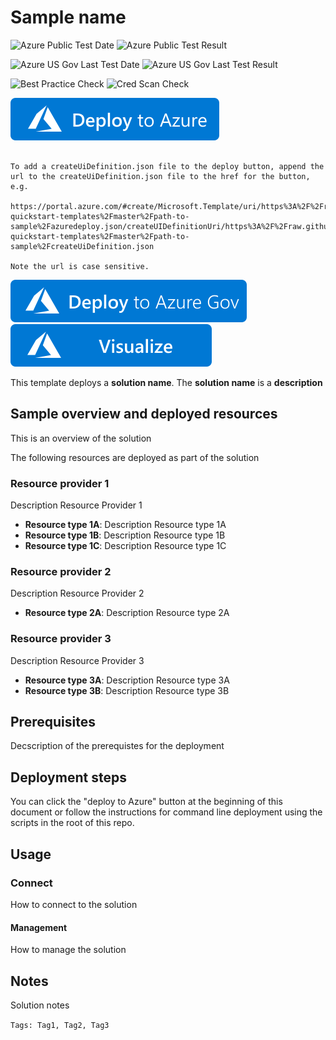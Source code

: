 # Sample name

![Azure Public Test Date](https://azurequickstartsservice.blob.core.windows.net/badges/path-to-sample/PublicLastTestDate.svg)
![Azure Public Test Result](https://azurequickstartsservice.blob.core.windows.net/badges/path-to-sample/PublicDeployment.svg)

![Azure US Gov Last Test Date](https://azurequickstartsservice.blob.core.windows.net/badges/path-to-sample/FairfaxLastTestDate.svg)
![Azure US Gov Last Test Result](https://azurequickstartsservice.blob.core.windows.net/badges/path-to-sample/FairfaxDeployment.svg)

![Best Practice Check](https://azurequickstartsservice.blob.core.windows.net/badges/path-to-sample/BestPracticeResult.svg)
![Cred Scan Check](https://azurequickstartsservice.blob.core.windows.net/badges/path-to-sample/CredScanResult.svg)

[![Deploy To Azure](https://raw.githubusercontent.com/Azure/azure-quickstart-templates/master/1-CONTRIBUTION-GUIDE/images/deploytoazure.svg?sanitize=true)](https://portal.azure.com/#create/Microsoft.Template/uri/https%3A%2F%2Fraw.githubusercontent.com%2FAzure%2Fazure-quickstart-templates%2Fmaster%2Fpath-to-sample%2Fazuredeploy.json)

```

To add a createUiDefinition.json file to the deploy button, append the url to the createUiDefinition.json file to the href for the button, e.g.

https://portal.azure.com/#create/Microsoft.Template/uri/https%3A%2F%2Fraw.githubusercontent.com%2FAzure%2Fazure-quickstart-templates%2Fmaster%2Fpath-to-sample%2Fazuredeploy.json/createUIDefinitionUri/https%3A%2F%2Fraw.githubusercontent.com%2FAzure%2Fazure-quickstart-templates%2Fmaster%2Fpath-to-sample%2FcreateUiDefinition.json

Note the url is case sensitive.

```

[![Deploy To Azure US Gov](https://raw.githubusercontent.com/Azure/azure-quickstart-templates/master/1-CONTRIBUTION-GUIDE/images/deploytoazuregov.svg?sanitize=true)](https://portal.azure.us/#create/Microsoft.Template/uri/https%3A%2F%2Fraw.githubusercontent.com%2FAzure%2Fazure-quickstart-templates%2Fmaster%2Fpath-to-sample%2Fazuredeploy.json)
[![Visualize](https://raw.githubusercontent.com/Azure/azure-quickstart-templates/master/1-CONTRIBUTION-GUIDE/images/visualizebutton.svg?sanitize=true)](http://armviz.io/#/?load=https%3A%2F%2Fraw.githubusercontent.com%2FAzure%2Fazure-quickstart-templates%2Fmaster%2Fpath-to-sample%2Fazuredeploy.json)

This template deploys a **solution name**. The **solution name** is a **description**

## Sample overview and deployed resources

This is an overview of the solution

The following resources are deployed as part of the solution

### Resource provider 1

Description Resource Provider 1

+ **Resource type 1A**: Description Resource type 1A
+ **Resource type 1B**: Description Resource type 1B
+ **Resource type 1C**: Description Resource type 1C

### Resource provider 2

Description Resource Provider 2

+ **Resource type 2A**: Description Resource type 2A

### Resource provider 3

Description Resource Provider 3

+ **Resource type 3A**: Description Resource type 3A
+ **Resource type 3B**: Description Resource type 3B

## Prerequisites

Decscription of the prerequistes for the deployment

## Deployment steps

You can click the "deploy to Azure" button at the beginning of this document or follow the instructions for command line deployment using the scripts in the root of this repo.

## Usage

### Connect

How to connect to the solution

#### Management

How to manage the solution

## Notes

Solution notes

`Tags: Tag1, Tag2, Tag3`
